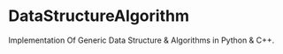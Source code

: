 # DataStructureAlgorithm
Implementation Of Generic Data Structure &amp; Algorithms in Python &amp; C++.
